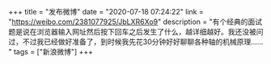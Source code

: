 +++
title = "发布微博"
date = "2020-07-18 07:24:22"
link = "https://weibo.com/2381077925/JbLXR6Xo9"
description = "有个经典的面试题是说在浏览器输入网址然后按下回车之后发生了什么，越详细越好。我还没被问过，不过我已经做好准备了，到时候我先花30分钟好好聊聊各种轴的机械原理…… "
tags = ["新浪微博"]
+++
